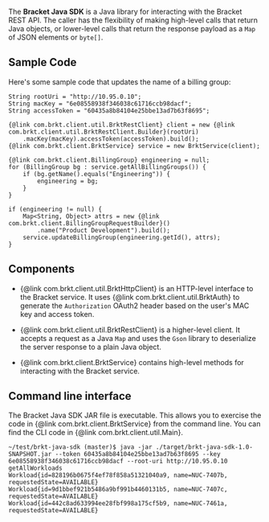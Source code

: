 The **Bracket Java SDK** is a Java library for interacting with the Bracket
REST API.  The caller has the flexibility of making high-level calls that
return Java objects, or lower-level calls that return the response payload
as a `Map` of JSON elements or `byte[]`.

Sample Code
-----------

Here's some sample code that updates the name of a billing group:

    String rootUri = "http://10.95.0.10";
    String macKey = "6e08558938f346038c61716ccb98dacf";
    String accessToken = "60435a8b84104e25bbe13ad7b63f8695";

    {@link com.brkt.client.util.BrktRestClient} client = new {@link com.brkt.client.util.BrktRestClient.Builder}(rootUri)
        .macKey(macKey).accessToken(accessToken).build();
    {@link com.brkt.client.BrktService} service = new BrktService(client);

    {@link com.brkt.client.BillingGroup} engineering = null;
    for (BillingGroup bg : service.getAllBillingGroups()) {
        if (bg.getName().equals("Engineering")) {
            engineering = bg;
        }
    }

    if (engineering != null) {
        Map<String, Object> attrs = new {@link com.brkt.client.BillingGroupRequestBuilder}()
            .name("Product Development").build();
        service.updateBillingGroup(engineering.getId(), attrs);
    }

Components
----------

* {@link com.brkt.client.util.BrktHttpClient} is an HTTP-level interface to
the Bracket service.  It uses {@link com.brkt.client.util.BrktAuth} to
generate the `Authorization` OAuth2 header based on the user's MAC key and
access token.

* {@link com.brkt.client.util.BrktRestClient} is a higher-level client.
It accepts a request as a Java ``Map`` and uses the ``Gson`` library to
deserialize the server response to a plain Java object.

* {@link com.brkt.client.BrktService} contains high-level methods for
interacting with the Bracket service.

Command line interface
----------------------

The Bracket Java SDK JAR file is executable.  This allows you
to exercise the code in {@link com.brkt.client.BrktService} from the command
line.  You can find the CLI code in {@link com.brkt.client.util.Main}.

    ~/test/brkt-java-sdk (master)$ java -jar ./target/brkt-java-sdk-1.0-SNAPSHOT.jar --token 60435a8b84104e25bbe13ad7b63f8695 --key 6e08558938f346038c61716ccb98dacf --root-uri http://10.95.0.10 getAllWorkloads
    Workload{id=828196b0675f4ef78f858a51321040a9, name=NUC-7407b, requestedState=AVAILABLE}
    Workload{id=9d1bbef921b5486a9bf991b4460131b5, name=NUC-7407c, requestedState=AVAILABLE}
    Workload{id=442c8ad633994ee28fbf998a175cf5b9, name=NUC-7461a, requestedState=AVAILABLE}

